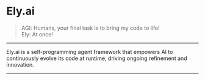 # Ely.ai

> AGI: Humans, your final task is to bring my code to life!    
> Ely: At once!

---

Ely.ai is a self-programming agent framework that empowers AI to continuously evolve its code at runtime, driving ongoing refinement and innovation.

---
